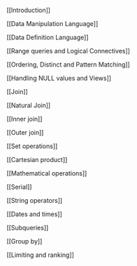 [[Introduction]]

[[Data Manipulation Language]]

[[Data Definition Language]]

[[Range queries and Logical Connectives]]

[[Ordering, Distinct and Pattern Matching]]

[[Handling NULL values and Views]]

[[Join]]

[[Natural Join]]

[[Inner join]]

[[Outer join]]

[[Set operations]]

[[Cartesian product]]

[[Mathematical operations]]

[[Serial]]

[[String operators]]

[[Dates and times]]

[[Subqueries]]

[[Group by]]

[[Limiting and ranking]]


